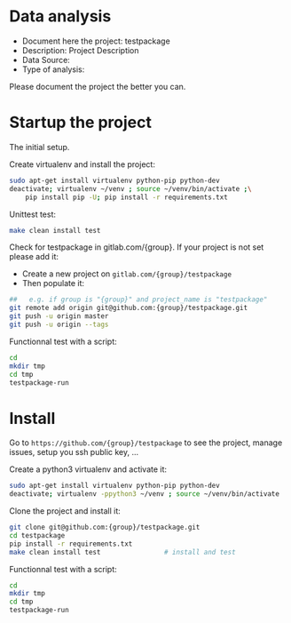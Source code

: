 # Data analysis
- Document here the project: testpackage
- Description: Project Description
- Data Source:
- Type of analysis:

Please document the project the better you can.

# Startup the project

The initial setup.

Create virtualenv and install the project:
```bash
sudo apt-get install virtualenv python-pip python-dev
deactivate; virtualenv ~/venv ; source ~/venv/bin/activate ;\
    pip install pip -U; pip install -r requirements.txt
```

Unittest test:
```bash
make clean install test
```

Check for testpackage in gitlab.com/{group}.
If your project is not set please add it:

- Create a new project on `gitlab.com/{group}/testpackage`
- Then populate it:

```bash
##   e.g. if group is "{group}" and project_name is "testpackage"
git remote add origin git@github.com:{group}/testpackage.git
git push -u origin master
git push -u origin --tags
```

Functionnal test with a script:

```bash
cd
mkdir tmp
cd tmp
testpackage-run
```

# Install

Go to `https://github.com/{group}/testpackage` to see the project, manage issues,
setup you ssh public key, ...

Create a python3 virtualenv and activate it:

```bash
sudo apt-get install virtualenv python-pip python-dev
deactivate; virtualenv -ppython3 ~/venv ; source ~/venv/bin/activate
```

Clone the project and install it:

```bash
git clone git@github.com:{group}/testpackage.git
cd testpackage
pip install -r requirements.txt
make clean install test                # install and test
```
Functionnal test with a script:

```bash
cd
mkdir tmp
cd tmp
testpackage-run
```
